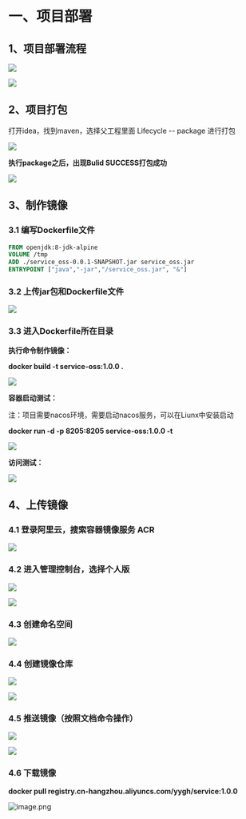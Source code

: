 # 一、项目部署

## 1、项目部署流程

![](assets/744e276c-edfd-4d97-bb43-cef3dee1680a-20220306205018-quh60br.jpg)

![](assets/f25be205-0f5d-4972-a2b1-a21630f3463a-20220306205018-poeatyb.jpg)

## 2、项目打包

打开idea，找到maven，选择父工程里面 Lifecycle -- package 进行打包

![](assets/fd9c9a9d-9005-4040-a87a-3a514ed5b2bc-20220306205018-akoifpv.png)

**执行package之后，出现Bulid SUCCESS打包成功**

![](assets/9755cee7-9825-457b-8d4d-10fdf53f3956-20220306205018-cakit5a.png)

## 3、制作镜像

### 3.1 编写Dockerfile文件

```dockerfile
FROM openjdk:8-jdk-alpine
VOLUME /tmp
ADD ./service_oss-0.0.1-SNAPSHOT.jar service_oss.jar
ENTRYPOINT ["java","-jar","/service_oss.jar", "&"]
```

### 3.2 上传jar包和Dockerfile文件

![](assets/83c8f70f-31f2-4db9-8e17-b536e7856d98-20220306205018-8f2okxd.png)

### 3.3 进入Dockerfile所在目录

**执行命令制作镜像：**

**docker build -t service-oss:1.0.0 .**

![](assets/0deaa17b-491e-4273-9300-fa881b9f02fe-20220306205018-obqfjgt.png)

**容器启动测试：**

注：项目需要nacos环境，需要启动nacos服务，可以在Liunx中安装启动

**docker run -d -p 8205:8205 service-oss:1.0.0 -t**

![](assets/653d0a6b-defa-4b3b-937b-5eb8b39a2cd0-20220306205018-eogr83c.png)

**访问测试：**

![](assets/a42647dc-fc9c-437d-a852-2b3c5aca57c9-20220306205018-fhc5dwh.png)

## 4、上传镜像

### 4.1 登录阿里云，搜索容器镜像服务 ACR

![](assets/b5e5b846-9d15-4143-a308-97ef1ecb316b-20220306205018-71kwqay.jpg)

### 4.2 进入管理控制台，选择个人版

![](assets/717d8336-80a6-4b97-8311-bb2cf376cfc3-20220306205018-dope78i.png)

![](assets/e46fa717-ed20-439c-bc3b-3c30c6566cd2-20220306205018-551qguj.png)

### 4.3 创建命名空间

![](assets/0984024f-feba-4ce9-a1af-986219f0c069-20220306205018-ixxo66q.png)

### 4.4 创建镜像仓库

![](assets/95926926-25cc-4635-8ef3-042a7894a514-20220306205018-caglmky.png)

![](assets/b8020063-a6e3-4386-a1cd-c952095f17db-20220306205018-03ijenv.png)

### 4.5 推送镜像（按照文档命令操作）

![](assets/08670ce8-8ffa-4fec-bde8-c326bda91131-20220306205018-4200pyd.png)

![](assets/ca91ae8f-e191-480d-a08f-938c54a78ad6-20220306205018-u98emb5.png)

### 4.6 下载镜像

**docker pull registry.cn-hangzhou.aliyuncs.com/yygh/service:1.0.0**

![image.png](assets/image-20220306205307-c8dipc7.png)
